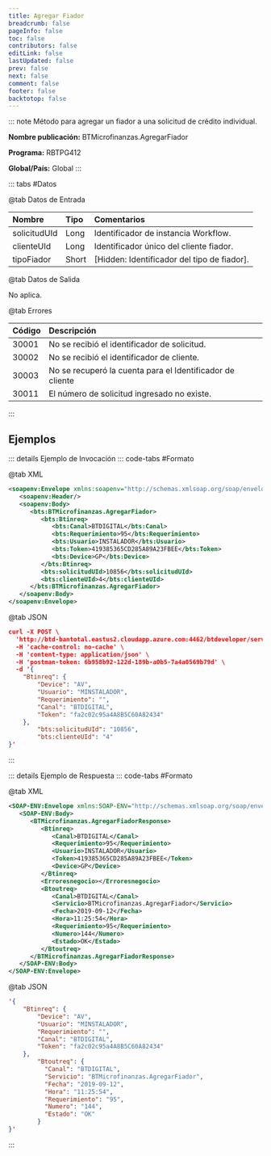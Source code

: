 ```yaml
---
title: Agregar Fiador
breadcrumb: false
pageInfo: false
toc: false
contributors: false
editLink: false
lastUpdated: false
prev: false
next: false
comment: false
footer: false
backtotop: false
---
```


<!-- ABRE DATOS DEL MÉTODO -->
::: note Método para agregar un fiador a una solicitud de crédito individual.

**Nombre publicación:** BTMicrofinanzas.AgregarFiador

**Programa:** RBTPG412

**Global/País:** Global
:::
<!-- CIERRA DATOS DEL MÉTODO -->

<!-- ABRE TABLA DE DATOS -->
::: tabs #Datos 

@tab Datos de Entrada

Nombre | Tipo | Comentarios
:--------- | :--------- | :---------
solicitudUId | Long | Identificador de instancia Workflow.
clienteUId | Long | Identificador único del cliente fiador.
tipoFiador | Short | [Hidden: Identificador del tipo de fiador].

@tab Datos de Salida

No aplica.

@tab Errores

Código | Descripción
:--------- | :-----------
30001 | No se recibió el identificador de solicitud.
30002 | No se recibió el identificador de cliente.
30003 | No se recuperó la cuenta para el Identificador de cliente
30011 | El número de solicitud ingresado no existe.
::: 
<!-- CIERRA TABLA DE DATOS -->

## **Ejemplos**

<!-- ABRE EJEMPLO DE INVOCACIÓN -->
::: details Ejemplo de Invocación 
::: code-tabs #Formato

@tab XML
```xml
<soapenv:Envelope xmlns:soapenv="http://schemas.xmlsoap.org/soap/envelope/" xmlns:bts="http://uy.com.dlya.bantotal/BTSOA/">
   <soapenv:Header/>
   <soapenv:Body>
      <bts:BTMicrofinanzas.AgregarFiador>
         <bts:Btinreq>
            <bts:Canal>BTDIGITAL</bts:Canal>
            <bts:Requerimiento>95</bts:Requerimiento>
            <bts:Usuario>INSTALADOR</bts:Usuario>
            <bts:Token>419385365CD285A89A23FBEE</bts:Token>
            <bts:Device>GP</bts:Device>
         </bts:Btinreq>
         <bts:solicitudUId>10856</bts:solicitudUId>
         <bts:clienteUId>4</bts:clienteUId>
      </bts:BTMicrofinanzas.AgregarFiador>
   </soapenv:Body>
</soapenv:Envelope>
```

@tab JSON
```json
curl -X POST \
  'http://btd-bantotal.eastus2.cloudapp.azure.com:4462/btdeveloper/servlet/com.dlya.bantotal.odwsbt_BTMicrofinanzas_v1?AgregarFiador \
  -H 'cache-control: no-cache' \
  -H 'content-type: application/json' \
  -H 'postman-token: 6b958b92-122d-189b-a0b5-7a4a0569b79d' \
  -d '{
	"Btinreq": {
		"Device": "AV",
		"Usuario": "MINSTALADOR",
		"Requerimiento": "",
		"Canal": "BTDIGITAL",
		"Token": "fa2c02c95a4A8B5C60A82434"
	},
        "bts:solicitudUId": "10856",
        "bts:clienteUId": "4"
}'
```
:::
<!-- CIERRA EJEMPLO DE INVOCACIÓN -->

<!-- ABRE EJEMPLO DE RESPUESTA -->
::: details Ejemplo de Respuesta 
::: code-tabs #Formato

@tab XML
```xml
<SOAP-ENV:Envelope xmlns:SOAP-ENV="http://schemas.xmlsoap.org/soap/envelope/" xmlns:xsd="http://www.w3.org/2001/XMLSchema" xmlns:SOAP-ENC="http://schemas.xmlsoap.org/soap/encoding/" xmlns:xsi="http://www.w3.org/2001/XMLSchema-instance">
   <SOAP-ENV:Body>
      <BTMicrofinanzas.AgregarFiadorResponse>
         <Btinreq>
            <Canal>BTDIGITAL</Canal>
            <Requerimiento>95</Requerimiento>
            <Usuario>INSTALADOR</Usuario>
            <Token>419385365CD285A89A23FBEE</Token>
            <Device>GP</Device>
         </Btinreq>
         <Erroresnegocio></Erroresnegocio>
         <Btoutreq>
            <Canal>BTDIGITAL</Canal>
            <Servicio>BTMicrofinanzas.AgregarFiador</Servicio>
            <Fecha>2019-09-12</Fecha>
            <Hora>11:25:54</Hora>
            <Requerimiento>95</Requerimiento>
            <Numero>144</Numero>
            <Estado>OK</Estado>
         </Btoutreq>
      </BTMicrofinanzas.AgregarFiadorResponse>
   </SOAP-ENV:Body>
</SOAP-ENV:Envelope>
```

@tab JSON
```json
'{
	"Btinreq": {
		"Device": "AV",
		"Usuario": "MINSTALADOR",
		"Requerimiento": "",
		"Canal": "BTDIGITAL",
		"Token": "fa2c02c95a4A8B5C60A82434"
	},
        "Btoutreq": {
          "Canal": "BTDIGITAL",
          "Servicio": "BTMicrofinanzas.AgregarFiador",
          "Fecha": "2019-09-12",
          "Hora": "11:25:54",
          "Requerimiento": "95",
          "Numero": "144",
          "Estado": "OK"
        }
}'
```
::: 
<!-- CIERRA EJEMPLO DE RESPUESTA -->